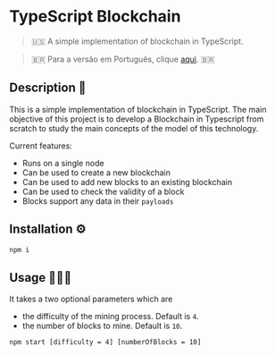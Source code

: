 # TypeScript Blockchain

> 🇺🇸 A simple implementation of blockchain in TypeScript.

> 🇧🇷 Para a versão em Português, clique [aqui](README-pt.md). 🇧🇷

## Description 📝

This is a simple implementation of blockchain in TypeScript. The main objective of this project is to develop a Blockchain in Typescript from scratch to study the main concepts of the model of this technology.

Current features:

- Runs on a single node
- Can be used to create a new blockchain
- Can be used to add new blocks to an existing blockchain
- Can be used to check the validity of a block
- Blocks support any data in their `payloads`

## Installation ⚙

```bash
npm i
```

## Usage 👨🏽‍💻

It takes a two optional parameters which are

- the difficulty of the mining process. Default is `4`.
- the number of blocks to mine. Default is `10`.

```bash
npm start [difficulty = 4] [numberOfBlocks = 10]
```
